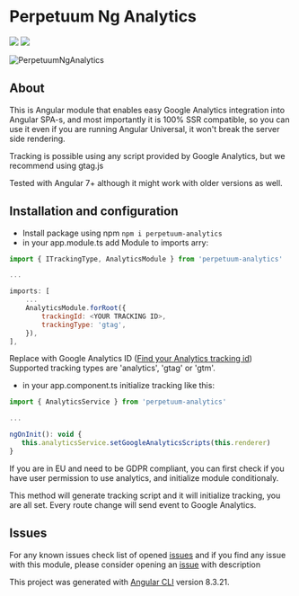 # Perpetuum Ng Analytics

[![](https://img.shields.io/badge/version-1.0.2-green.svg)](https://perpetuum.eu)
[![](https://img.shields.io/badge/Angular-7+-informational.svg)](https://angular.io)

![PerpetuumNgAnalytics](https://repository-images.githubusercontent.com/239224377/1e536b00-4b7d-11ea-8f95-3681c51d54bd)

## About

This is Angular module that enables easy Google Analytics integration into Angular SPA-s, and most importantly it is 100% SSR compatible, so you can use it even if you are running Angular Universal, it won't break the server side rendering.

Tracking is possible using any script provided by Google Analytics, but we recommend using gtag.js

Tested with Angular 7+ although it might work with older versions as well.

## Installation and configuration

-   Install package using npm `npm i perpetuum-analytics`
-   in your app.module.ts add Module to imports arry:

```javascript
import { ITrackingType, AnalyticsModule } from 'perpetuum-analytics'

...

imports: [
    ...
    AnalyticsModule.forRoot({
        trackingId: <YOUR TRACKING ID>,
        trackingType: 'gtag',
    }),
],
```

Replace <YOUR TRACKING ID> with Google Analytics ID ([Find your Analytics tracking id](https://support.google.com/analytics/answer/1008080?hl=en))
Supported tracking types are 'analytics', 'gtag' or 'gtm'.

-   in your app.component.ts initialize tracking like this:

```javascript
import { AnalyticsService } from 'perpetuum-analytics'

...

ngOnInit(): void {
   this.analyticsService.setGoogleAnalyticsScripts(this.renderer)
}
```

If you are in EU and need to be GDPR compliant, you can first check if you have user permission to use analytics, and initialize module conditionaly.

This method will generate tracking script and it will initialize tracking, you are all set. Every route change will send event to Google Analytics.

## Issues

For any known issues check list of opened [issues](https://github.com/nrozic/perpetuum-ng-analytics/issues) and if you find any issue with this module, please consider opening an [issue](https://github.com/nrozic/perpetuum-ng-analytics/issues/new) with description

This project was generated with [Angular CLI](https://github.com/angular/angular-cli) version 8.3.21.
